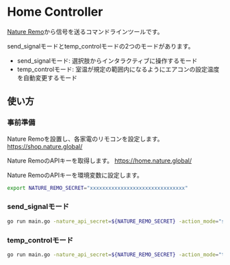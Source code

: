 # Home Controller
[Nature Remo](https://nature.global/nature-remo/)から信号を送るコマンドラインツールです。

send_signalモードとtemp_controlモードの2つのモードがあります。
- send_signalモード: 選択肢からインタラクティブに操作するモード
- temp_controlモード: 室温が規定の範囲内になるようにエアコンの設定温度を自動変更するモード

## 使い方
### 事前準備
Nature Remoを設置し、各家電のリモコンを設定します。
https://shop.nature.global/

Nature RemoのAPIキーを取得します。
https://home.nature.global/

Nature RemoのAPIキーを環境変数に設定します。
```bash
export NATURE_REMO_SECRET="xxxxxxxxxxxxxxxxxxxxxxxxxxxxxxx"
```

### send_signalモード
```bash
go run main.go -nature_api_secret=${NATURE_REMO_SECRET} -action_mode="send_signal"
```

### temp_controlモード
```bash
go run main.go -nature_api_secret=${NATURE_REMO_SECRET} -action_mode="temp_control" -device_name="Remo"
```